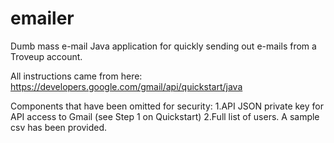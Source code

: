 # emailer
Dumb mass e-mail Java application for quickly sending out e-mails from a Troveup account.

All instructions came from here:
https://developers.google.com/gmail/api/quickstart/java

Components that have been omitted for security:
1.API JSON private key for API access to Gmail (see Step 1 on Quickstart)
2.Full list of users.  A sample csv has been provided.
